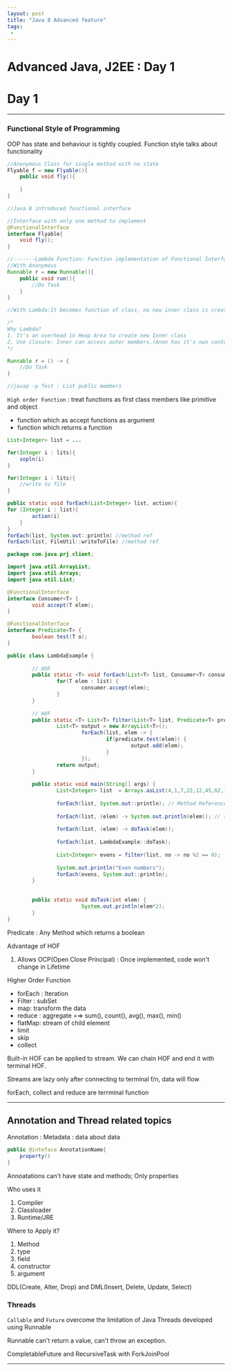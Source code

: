 ```yaml
---
layout: post
title: "Java 8 Advanced feature"
tags:
 -
---
```

# Advanced Java, J2EE : Day 1

# Day 1

---

### Functional Style of Programming

OOP has state and behaviour is tightly coupled. Function style talks about functionality 

```java
//Anonymous Class for single method with no state
Flyable f = new Flyable(){
	public void fly(){
	
	}
}

//Java 8 introduced functional interface

//Interface with only one method to implement
@FunctionalInterface
interface Flyable{
	void fly();
}

//-------Lambda Function: Function implementation of Functional Interface---------//
//With Anonymous
Runnable r = new Runnable(){
	public void run(){
		//Do Task
	}
}

//With Lambda:It becomes function of class, no new inner class is created

/*
Why Lambda? 
1. It's an overhead in Heap Area to create new Inner class
2. Use closure: Inner can access outer members.(Anon has it's own context)
*/

Runnable r = () -> {
	//Do Task
}

//javap -p Test : List public members
```

`High order Function` : treat functions as first class members like primitive and object

- function which as accept functions as argument
- function which returns a function

```java
List<Integer> list = ...

for(Integer i : lits){
	sopln(i)
}

for(Integer i : lits){
	//write to file
}

public static void forEach(List<Integer> list, action){
for (Integer i : list){
		action(i)
	}
}
forEach(list, System.out::println) //method ref
forEach(list, FileUtil::writeToFile) //method ref
```

```java
package com.java.prj.client;

import java.util.ArrayList;
import java.util.Arrays;
import java.util.List;

@FunctionalInterface
interface Consumer<T> {
        void accept(T elem);
}

@FunctionalInterface
interface Predicate<T> {
        boolean test(T o);
}

public class LambdaExample {
        
        // HOF
        public static <T> void forEach(List<T> list, Consumer<T> consumer) {
                for(T elem : list) {
                        consumer.accept(elem);
                }
        }
        
        // HOF
        public static <T> List<T> filter(List<T> list, Predicate<T> predicate) {
                List<T> output = new ArrayList<T>();
                        forEach(list, elem -> {
                                if(predicate.test(elem)) {
                                        output.add(elem);
                                }
                        });
                return output;
        }
        
        public static void main(String[] args) {
                List<Integer> list  = Arrays.asList(4,1,7,22,12,45,62,10);
                
                forEach(list, System.out::println); // Method Reference
                
                forEach(list, (elem) -> System.out.println(elem)); // second argument is accept() function
                
                forEach(list, (elem) -> doTask(elem));
                
                forEach(list, LambdaExample::doTask);
                
                List<Integer> evens = filter(list, no -> no %2 == 0);
                
                System.out.println("Even numbers");
                forEach(evens, System.out::println);
        }
        
        
        public static void doTask(int elem) {
                        System.out.println(elem*2);
        }
}
```

Predicate : Any Method which returns a boolean

 Advantage of HOF

1. Allows OCP(Open Close Principal) : Once implemented, code won't change in Lifetime

Higher Order Function

- forEach : Iteration
- Filter : subSet
- map: transform the data
- reduce : aggregate =⇒ sum(), count(), avg(), max(), min()
- flatMap:  stream of child element
- limit
- skip
- collect

Built-in HOF can be applied to stream. We can chain HOF and end it with terminal HOF. 

Streams are lazy only after connecting to terminal f/n, data will flow

forEach, collect and reduce are terrminal function

---

## Annotation and Thread related topics

Annotation : Metadata : data about data

```java
public @inteface AnnotationName{
	property()
}
```

Annoatations can't have state and methods; Only properties

Who uses it

1. Compiler
2. Classloader
3. Runtime/JRE

Where to Apply it?

1. Method
2. type
3. field
4. constructor
5. argument

DDL(Create, Alter, Drop) and DML(Insert, Delete, Update, Select)

### Threads

`Callable` and `Future` overcome the limitation of Java Threads developed using Runnable

Runnable can't return a value, can't throw an exception.

CompletableFuture and RecursiveTask with ForkJoinPool

---